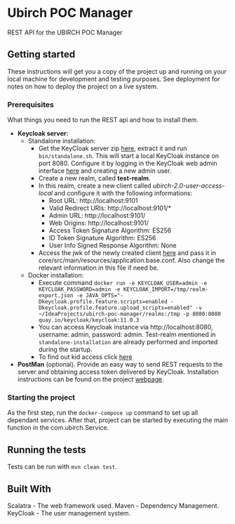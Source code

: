 # Ubirch POC Manager

REST API for the UBIRCH POC Manager

## Getting started

These instructions will get you a copy of the project up and running on your local machine for development and testing
purposes. See deployment for notes on how to deploy the project on a live system.

### Prerequisites

What things you need to run the REST api and how to install them.

* **Keycloak server:**
    * Standalone installation:
        * Get the KeyCloak server zip [here](https://www.keycloak.org/downloads.html), extract it and
          run ```bin/standalone.sh```. This will start a local KeyCloak instance on port 8080. Configure it by logging
          in the KeyCloak web admin interface [here](http://localhost:8080/auth) and creating a new admin user.
        * Create a new realm, called **test-realm**.
        * In this realm, create a new client called _ubirch-2.0-user-access-local_ and configure it with the following
          informations:
            * Root URL: http://localhost:9101
            * Valid Redirect URIs: http://localhost:9101/\*
            * Admin URL: http://localhost:9101/
            * Web Origins: http://localhost:9101/
            * Access Token Signature Algorithm: ES256
            * ID Token Signature Algorithm: ES256
            * User Info Signed Response Algorithm: None
        * Access the jwk of the newly created
          client [here](http://localhost:8080/auth/realms/test-realm/protocol/openid-connect/certs) and pass it in
          core/src/main/resources/application.base.conf. Also change the relevant information in this file if need be.
    * Docker installation:
        * Execute
          command `docker run -e KEYCLOAK_USER=admin -e KEYCLOAK_PASSWORD=admin -e KEYCLOAK_IMPORT=/tmp/realm-export.json -e JAVA_OPTS="-Dkeycloak.profile.feature.scripts=enabled -Dkeycloak.profile.feature.upload_scripts=enabled" -v ~/IdeaProjects/ubirch-poc-manager/realms:/tmp -p 8080:8080 quay.io/keycloak/keycloak:11.0.3`
        * You can access Keycloak instance via http://localhost:8080, username: admin, password: admin. Test-realm
          mentioned in `standalone-installation` are already performed and imported during the startup.
        * To find out kid access
          click [here](http://localhost:8080/auth/realms/test-realm/protocol/openid-connect/certs)
* **PostMan** (optional). Provide an easy way to send REST requests to the server and obtaining access token delivered
  by KeyCloak. Installation instructions can be found on the project [webpage](https://www.getpostman.com/downloads/).

### Starting the project

As the first step, run the `docker-compose up` command to set up all dependant services. After that, project can be
started by executing the main function in the com.ubirch.Service.

## Running the tests

Tests can be run with
```mvn clean test```.

## Built With

Scalatra - The web framework used. Maven - Dependency Management. KeyCloak - The user management system.
